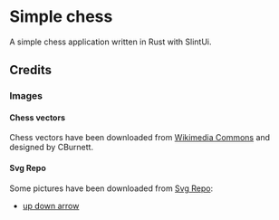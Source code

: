 # Simple chess

A simple chess application written in Rust with SlintUi.

## Credits

### Images

#### Chess vectors

Chess vectors have been downloaded from [Wikimedia Commons](https://commons.wikimedia.org/wiki/Category:SVG_chess_pieces) and designed by CBurnett.

#### Svg Repo

Some pictures have been downloaded from [Svg Repo](https://www.svgrepo.com):
* [up down arrow](https://www.svgrepo.com/svg/462743/up-down-arrow)
